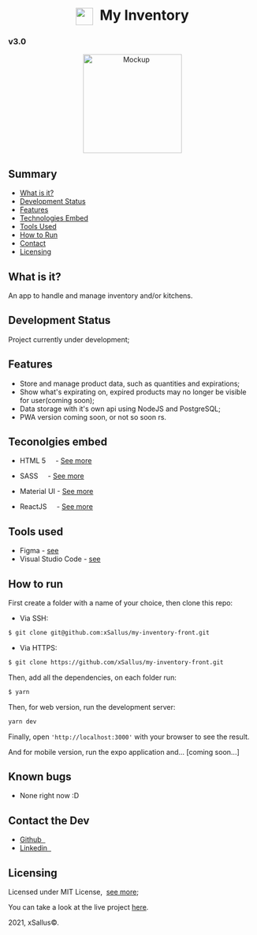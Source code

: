 <h1 align="center"><img src="https://raw.githubusercontent.com/xSallus/my-inventory-front/main/public/icons/app_icon.svg" height="35" align="center"/>&nbsp;&nbsp;My Inventory</h1>
<h3>v3.0</h3>
<p align="center">
    <img src="https://raw.githubusercontent.com/xSallus/my-inventory-front/main/public/icons/heavy_box.svg" height="200px" width="auto" alt="Mockup"/>
</p>

## Summary

- [What is it?](#what-is-it)
- [Development Status](#development-staus)
- [Features](#what-is-it)
- [Technologies Embed](#tecnologies-embed)
- [Tools Used](#tools-used)
- [How to Run](#how-to-run)
- [Contact](#contact-the-dev)
- [Licensing](#licensing)

## What is it?
An app to handle and manage inventory and/or kitchens.

## Development Status

Project currently under development;

## Features

- Store and manage product data, such as quantities and expirations;
- Show what's expirating on, expired products may no longer be visible for user(coming soon);
- Data storage with it's own api using NodeJS and PostgreSQL;
- PWA version coming soon, or not so soon rs.

## Teconolgies embed

- HTML 5 <img src="https://cdn.iconscout.com/icon/free/png-512/html5-19-722707.png" height="12px"/> - [See more](https://developer.mozilla.org/pt-BR/docs/Web/HTML/HTML5)
>>
- SASS <img src="https://raw.githubusercontent.com/xSallus/my-inventory-front/main/public/icons/sass.svg" height="12px"/> - [See more](https://sass-lang.com/)
>>
- Material UI - [See more](https://material-ui.com/)
>>
- ReactJS <img src="https://upload.wikimedia.org/wikipedia/commons/thumb/4/47/React.svg/512px-React.svg.png" height="12px" /> - [See more](https://reactjs.org/)

## Tools used

- Figma - [see](https://www.figma.com/)
- Visual Studio Code - [see](https://code.visualstudio.com/)

## How to run

First create a folder with a name of your choice, then clone this repo:

- Via SSH:
```bash
$ git clone git@github.com:xSallus/my-inventory-front.git
```

- Via HTTPS:
```bash
$ git clone https://github.com/xSallus/my-inventory-front.git
```

Then, add all the dependencies, on each folder run:

```bash
$ yarn
```

Then, for web version, run the development server:

```bash
yarn dev
```

Finally, open ```'http://localhost:3000'``` with your browser to see the result.

And for mobile version, run the expo application and...
[coming soon...]

## Known bugs

- None right now :D

## Contact the Dev

- [Github&nbsp;&nbsp;<img src="https://raw.githubusercontent.com/xSallus/my-inventory-front/main/public/icons/github.svg" height="10px">](https://github.com/xSallus)
- [Linkedin&nbsp;&nbsp;<img src="https://raw.githubusercontent.com/xSallus/my-inventory-front/main/public/icons/linkedin.svg" height="10px">](https://linkedin.com/in/salomao-vasconcelos)

## Licensing
 Licensed under MIT License,&nbsp;&nbsp;[see more](LICENSE.md);

You can take a look at the live project [here]().

2021, xSallus&copy;.
